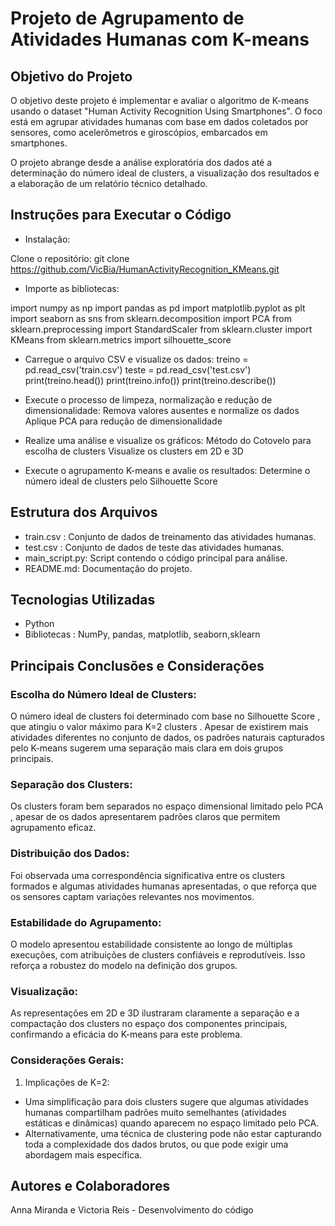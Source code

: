 # Projeto de Agrupamento de Atividades Humanas com K-means

## Objetivo do Projeto

O objetivo deste projeto é implementar e avaliar o algoritmo de K-means usando o dataset "Human Activity Recognition Using Smartphones". O foco está em agrupar atividades humanas com base em dados coletados por sensores, como acelerômetros e giroscópios, embarcados em smartphones. 
 
O projeto abrange desde a análise exploratória dos dados até a determinação do número ideal de clusters, a visualização dos resultados e a elaboração de um relatório técnico detalhado.

## Instruções para Executar o Código

- Instalação:

Clone o repositório:
git clone https://github.com/VicBia/HumanActivityRecognition_KMeans.git

- Importe as bibliotecas:

import numpy as np
import pandas as pd
import matplotlib.pyplot as plt
import seaborn as sns
from sklearn.decomposition import PCA
from sklearn.preprocessing import StandardScaler
from sklearn.cluster import KMeans
from sklearn.metrics import silhouette_score

- Carregue o arquivo CSV e visualize os dados:
treino = pd.read_csv('train.csv')
teste = pd.read_csv('test.csv')
print(treino.head())
print(treino.info())
print(treino.describe())

- Execute o processo de limpeza, normalização e redução de dimensionalidade:
Remova valores ausentes e normalize os dados
Aplique PCA para redução de dimensionalidade

- Realize uma análise e visualize os gráficos:
Método do Cotovelo para escolha de clusters
Visualize os clusters em 2D e 3D

- Execute o agrupamento K-means e avalie os resultados:
Determine o número ideal de clusters pelo Silhouette Score

## Estrutura dos Arquivos
- train.csv : Conjunto de dados de treinamento das atividades humanas.
- test.csv : Conjunto de dados de teste das atividades humanas.
- main_script.py: Script contendo o código principal para análise.
- README.md: Documentação do projeto.

## Tecnologias Utilizadas
- Python
- Bibliotecas : NumPy, pandas, matplotlib, seaborn,sklearn

## Principais Conclusões e Considerações
### Escolha do Número Ideal de Clusters:
O número ideal de clusters foi determinado com base no Silhouette Score , que atingiu o valor máximo para K=2 clusters .
Apesar de existirem mais atividades diferentes no conjunto de dados, os padrões naturais capturados pelo K-means sugerem uma separação mais clara em dois grupos principais.
### Separação dos Clusters:
Os clusters foram bem separados no espaço dimensional limitado pelo PCA , apesar de os dados apresentarem padrões claros que permitem agrupamento eficaz.
### Distribuição dos Dados:
Foi observada uma correspondência significativa entre os clusters formados e algumas atividades humanas apresentadas, o que reforça que os sensores captam variações relevantes nos movimentos.
### Estabilidade do Agrupamento:
O modelo apresentou estabilidade consistente ao longo de múltiplas execuções, com atribuições de clusters confiáveis ​​e reprodutíveis. Isso reforça a robustez do modelo na definição dos grupos.
### Visualização:
As representações em 2D e 3D ilustraram claramente a separação e a compactação dos clusters no espaço dos componentes principais, confirmando a eficácia do K-means para este problema.
### Considerações Gerais:
1. Implicações de K=2:
* Uma simplificação para dois clusters sugere que algumas atividades humanas compartilham padrões muito semelhantes (atividades estáticas e dinâmicas) quando aparecem no espaço limitado pelo PCA.
* Alternativamente, uma técnica de clustering pode não estar capturando toda a complexidade dos dados brutos, ou que pode exigir uma abordagem mais específica.

## Autores e Colaboradores
Anna Miranda e Victoria Reis - Desenvolvimento do código


